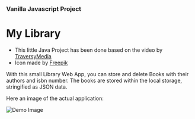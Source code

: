 ### Vanilla Javascript Project

# My Library

- This little Java Project has been done based on the video by [TraversyMedia](https://www.youtube.com/watch?v=JaMCxVWtW58&t=2687s)
- Icon made by [Freepik](https://www.freepik.com)

With this small Library Web App, you can store and delete Books with their authors and isbn number. The books are stored within the local storage, stringified as JSON data.

Here an image of the actual application:

![Demo Image](https://github.com/baumgae/libraryapp/blob/main/Image.png?raw=true)

